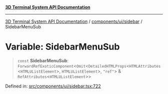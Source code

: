 [**3D Terminal System API Documentation**](../../../../README.md)

***

[3D Terminal System API Documentation](../../../../README.md) / [components/ui/sidebar](../README.md) / SidebarMenuSub

# Variable: SidebarMenuSub

> `const` **SidebarMenuSub**: `ForwardRefExoticComponent`\<`Omit`\<`DetailedHTMLProps`\<`HTMLAttributes`\<`HTMLUListElement`\>, `HTMLUListElement`\>, `"ref"`\> & `RefAttributes`\<`HTMLUListElement`\>\>

Defined in: [src/components/ui/sidebar.tsx:722](https://github.com/Dicommunitas/ThreeJS_Terminal_3D2/blob/97ab9f0ae2e42171aa40996aacad796786af9976/src/components/ui/sidebar.tsx#L722)
